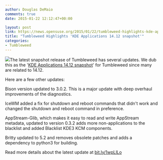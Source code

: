 ```yaml
---
author: Douglas DeMaio
comments: true
date: 2015-01-22 12:12:47+00:00

layout: post
link: https://news.opensuse.org/2015/01/22/tumbleweed-highlights-kde-applications-14-12-snapshot/
title: "Tumbleweed Highlights 'KDE Applications 14.12 snapshot'"
categories:
- Tumbleweed
---
```

[![](https://en.opensuse.org/images/c/c1/Tumbleweed.png)](https://en.opensuse.org/Portal:Tumbleweed)The latest snapshot release of Tumbleweed has several updates. We dub this as the '[KDE Applications 14.12 snapshot](http://bit.ly/1wpLlLo)' for Tumbleweed since many are related to 14.12.

Here are a few other updates:

Bison version updated to 3.0.2. This is a major update with deep overhaul improvements of the diagnostics.

IceWM added a fix for shutdown and reboot commands that didn't work and changed the shutdown and reboot command in preference.

AppStream-Glib, which makes it easy to read and write AppStream metadata, updated to version 0.3.2 adds more non-applications to the blacklist and added Blacklist KDE3 KCM components.

Britty updated to 5.2 and removes obsolete patches and adds a dependency to python3 for building.

Read more details about the latest update at [bit.ly/1wpLlLo](http://bit.ly/1wpLlLo)		
